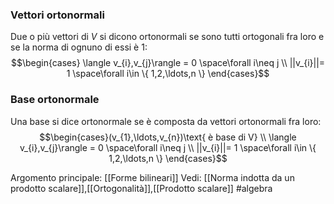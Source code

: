 
### Vettori ortonormali
Due o più vettori di $V$ si dicono ortonormali se sono tutti  ortogonali fra loro e se la norma di ognuno di essi è 1:$$\begin{cases} \langle v_{i},v_{j}\rangle = 0 \space\forall i\neq j  \\ ||v_{i}||= 1 \space\forall i\in 
\{ 1,2,\ldots,n \} \end{cases}$$

### Base ortonormale
Una base si dice ortonormale se è composta  da vettori ortonormali fra loro:$$\begin{cases}(v_{1},\ldots,v_{n})\text{ è base di V} \\
 \langle v_{i},v_{j}\rangle = 0 \space\forall i\neq j  \\ ||v_{i}||= 1 \space\forall i\in 
\{ 1,2,\ldots,n \} \end{cases}$$

Argomento principale: [[Forme bilineari]]
Vedi: [[Norma indotta da un prodotto scalare]],[[Ortogonalità]],[[Prodotto scalare]]
#algebra 
